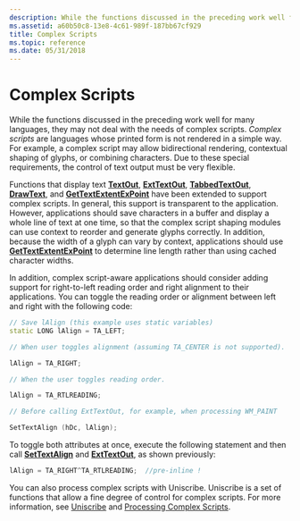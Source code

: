 ```yaml
---
description: While the functions discussed in the preceding work well for many languages, they may not deal with the needs of complex scripts.
ms.assetid: a60b50c8-13e8-4c61-989f-187bb67cf929
title: Complex Scripts
ms.topic: reference
ms.date: 05/31/2018
---
```


# Complex Scripts

While the functions discussed in the preceding work well for many languages, they may not deal with the needs of complex scripts. *Complex scripts* are languages whose printed form is not rendered in a simple way. For example, a complex script may allow bidirectional rendering, contextual shaping of glyphs, or combining characters. Due to these special requirements, the control of text output must be very flexible.

Functions that display text [**TextOut**](/windows/desktop/api/Wingdi/nf-wingdi-textouta), [**ExtTextOut**](/windows/desktop/api/Wingdi/nf-wingdi-exttextouta), [**TabbedTextOut**](/windows/desktop/api/Winuser/nf-winuser-tabbedtextouta), [**DrawText**](/windows/desktop/api/Winuser/nf-winuser-drawtext), and [**GetTextExtentExPoint**](/windows/desktop/api/Wingdi/nf-wingdi-gettextextentexpointa) have been extended to support complex scripts. In general, this support is transparent to the application. However, applications should save characters in a buffer and display a whole line of text at one time, so that the complex script shaping modules can use context to reorder and generate glyphs correctly. In addition, because the width of a glyph can vary by context, applications should use [**GetTextExtentExPoint**](/windows/win32/api/wingdi/nf-wingdi-gettextextentexpointa) to determine line length rather than using cached character widths.

In addition, complex script-aware applications should consider adding support for right-to-left reading order and right alignment to their applications. You can toggle the reading order or alignment between left and right with the following code:


```C++
// Save lAlign (this example uses static variables) 
static LONG lAlign = TA_LEFT;

// When user toggles alignment (assuming TA_CENTER is not supported). 

lAlign = TA_RIGHT;

// When the user toggles reading order. 

lAlign = TA_RTLREADING;

// Before calling ExtTextOut, for example, when processing WM_PAINT  

SetTextAlign (hDc, lAlign);
```



To toggle both attributes at once, execute the following statement and then call [**SetTextAlign**](/windows/desktop/api/Wingdi/nf-wingdi-settextalign) and [**ExtTextOut**](/windows/desktop/api/Wingdi/nf-wingdi-exttextouta), as shown previously:


```C++
lAlign = TA_RIGHT^TA_RTLREADING;  //pre-inline !
```



You can also process complex scripts with Uniscribe. Uniscribe is a set of functions that allow a fine degree of control for complex scripts. For more information, see [Uniscribe](../intl/uniscribe.md) and [Processing Complex Scripts](../intl/processing-complex-scripts.md).

 

 
